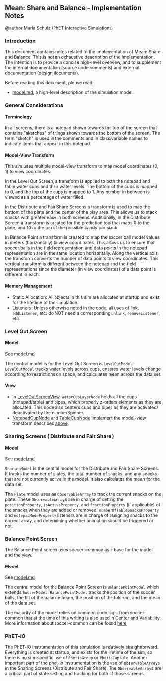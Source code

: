 ## Mean: Share and Balance - Implementation Notes

@author Marla Schulz (PhET Interactive Simulations)

### Introduction

This document contains notes related to the implementation of Mean: Share and Balance. This is not an exhaustive
description of the implementation. The intention is to provide a concise high-level overview, and to supplement the
internal documentation (source code comments) and external documentation (design documents).

Before reading this document, please read:

- [model.md](https://github.com/phetsims/mean-share-and-balance/blob/main/doc/model.md), a high-level description of the
  simulation model.

### General Considerations

#### Terminology

In all screens, there is a notepad shown towards the top of the screen that contains "sketches" of things shown towards
the bottom of the screen. The term "sketch" is used in the comments and in class/variable names to indicate items that
appear in this notepad.

#### Model-View Transform

This sim uses multiple model-view transform to map model coordinates (0, 1) to view coordinates.

In the Level Out Screen, a transform is applied to both the notepad and table water cups and their water levels. The bottom of the cups is mapped to
0, and the top of the cups is mapped to 1. Any number in between is viewed as a percentage of water filled.

In the Distribute and Fair Share Screens a transform is used to map the bottom of the plate and the center of the play area. This allows us to stack snacks with greater ease in both screens. Additionally, in the Distribute Screen a transform is created for the prediction tool that maps 0 to the plate, and 10 to the top of the possible candy bar stack.

In Balance Point a transform is created to map the soccer ball model values in meters (horizontally) to view coordinates. This allows us to ensure that soccer balls in the field representation and data points in the notepad representation are in the same location horizontally. Along the vertical axis the transform converts the number of data points to view coordinates. This vertical transform is different between the notepad and the field representations since the diameter (in view coordinates) of a data point is different in each.

#### Memory Management

- Static Allocation: All objects in this sim are allocated at startup and exist for the lifetime of the simulation.
- Listeners: Unless otherwise noted in the code, all uses of link, `addListener`, etc. do NOT need a corresponding `unlink`, `removeListener`, etc.

### Level Out Screen

#### Model
See [model.md](https://github.com/phetsims/mean-share-and-balance/blob/main/doc/model.md)

The central model is for the Level Out Screen is `LevelOutModel`. `LevelOutModel` tracks water levels across cups, ensures water levels change according to restrictions on space, and calculates mean across the data set.

#### View

- In
  [LevelOutScreenView](https://github.com/phetsims/mean-share-and-balance/blob/main/js/intro/view/IntroScreenView.ts), `waterCupLayerNode`
  holds all the cups (notepad/table) and pipes, which properly z-orders elements as they are allocated. This node also
  centers cups and pipes as they are activated/ deactivated by the numberSpinner.
- [NotepadCupNode](https://github.com/phetsims/mean-share-and-balance/blob/main/js/intro/view/WaterCup2DNode.ts)
  and [TableCupNode](https://github.com/phetsims/mean-share-and-balance/blob/main/js/intro/view/WaterCup3DNode.ts)
  implement the model-view transform described [above](#model-view-transform).

### Sharing Screens ( Distribute and Fair Share )

#### Model
See [model.md](https://github.com/phetsims/mean-share-and-balance/blob/main/doc/model.md)

`SharingModel` is the central model for the Distribute and Fair Share Screens. It tracks the number of plates, the total number of snacks, and any snacks that are not currently active in the model. It also calculates the mean for the data set.

The `Plate` model uses an `ObservableArray` to track the current snacks on the plate. These `ObservableArray`s are in charge of setting the `positionProperty`, `isActiveProperty`, and `fractionProperty` (if applicable) of the snacks when they are added or removed. `numberOfTableSnacksProperty` and `notepadModeProperty` listeners are in charge of assigning snacks to the correct array, and determining whether animation should be triggered or not.

### Balance Point Screen
The Balance Point screen uses soccer-common as a base for the model and the view.

#### Model
See [model.md](https://github.com/phetsims/mean-share-and-balance/blob/main/doc/model.md)

The central model for the Balance Point Screen is `BalancePointModel` which extends `SoccerModel`. `BalancePointModel` tracks the position of the soccer balls, the tilt of the balance beam, the position of the fulcrum, and the mean of the data set.

The majority of the model relies on common code logic from soccer-common that at the time of this writing is also used in Center and Variability. More information about soccer-common can be found [here](https://github.com/phetsims/soccer-common/blob/main/doc/implementation-notes.md)

### PhET-iO
The PhET-iO instrumentation of this simulation is relatively straightforward. Everything is created at startup, and exists for the lifetime of the sim, so
there is no sim-specific use of `PhetioGroup` or `PhetioCapsule`. Another important part of the phet-io instrumentation is the use of `ObservableArray`s in the Sharing Screens (Distribute and Fair Share). The `ObservableArray`s are a critical part of state setting and tracking for both of those screens. 

